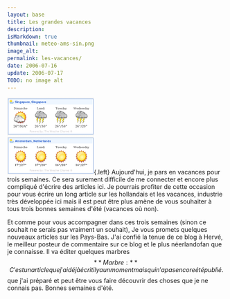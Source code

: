 ```yaml
---
layout: base
title: Les grandes vacances
description: 
isMarkdown: true
thumbnail: meteo-ams-sin.png
image_alt: 
permalink: les-vacances/
date: 2006-07-16
update: 2006-07-17
TODO: no image alt 
---
```




![](meteo-ams-sin.png){.left}
Aujourd'hui, je pars en vacances pour trois semaines. Ce sera surement difficile de me connecter et encore plus compliqué d'écrire des articles ici. Je pourrais profiter de cette occasion pour vous écrire un long article sur les hollandais et les vacances, industrie très développée ici mais il est peut être plus amène de vous souhaiter à tous trois bonnes semaines d'été (vacances où non).

Et comme pour vous accompagner dans ces trois semaines (sinon ce souhait ne serais pas vraiment un souhait), Je vous promets quelques nouveaux articles sur les Pays-Bas. J'ai confié la tenue de ce blog à Hervé, le meilleur posteur de commentaire sur ce blog et le plus néerlandofan que je connaisse. Il va éditer quelques marbres$$**Marbre :** C'est un article que j'ai déjà écrit il y a un moment mais qui n'a pas encore été publié.$$ que j'ai préparé et peut être vous faire découvrir des choses que je ne connais pas. Bonnes semaines d'été.